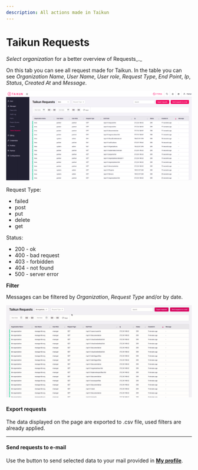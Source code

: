 ```yaml
---
description: All actions made in Taikun
---
```


# Taikun Requests

_Select organization_ for a better overview of Requests_._

On this tab you can see all request made for Taikun. In the table you can see _Organization Name_, _User Name_, _User role_, _Request Type_, _End Point_, _Ip_, _Status_, _Created_ _At_ and _Message_.

![Fig. 1: Taikun Requests](<../.gitbook/assets/taikun requests overview.png>)

Request Type:

* failed
* post
* put
* delete
* get

Status:

* 200 - ok
* 400 - bad request
* 403 - forbidden
* 404 - not found
* 500 - server error



**Filter**

Messages can be filtered by _Organization_, _Request Type_ and/or by date.

![Fig. 2: Filtering](<../.gitbook/assets/taikun request type, date (1).gif>)



#### **Export requests**

The data displayed on the page are exported to .csv file, used filters are already applied.

****

#### **Send requests to e-mail**

Use the button to send selected data to your mail provided in [**My profile**](https://itera.gitbook.io/taikun/user-guide-1/partner/my-profile).
